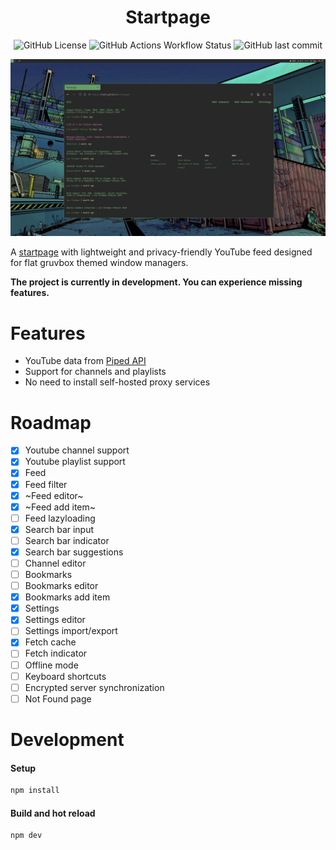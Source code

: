 <div align="center">

# Startpage

![GitHub License](https://img.shields.io/github/license/imjah/startpage?style=flat-square&logo=gnu&label=License&labelColor=282828&color=689d6a)
![GitHub Actions Workflow Status](https://img.shields.io/github/actions/workflow/status/imjah/startpage/deploy.yml?style=flat-square&logo=github&label=Deploy&labelColor=282828&color=689d6a)
![GitHub last commit](https://img.shields.io/github/last-commit/imjah/startpage?style=flat-square&label=Last%20commit&labelColor=282828&color=689d6a)

![Screenshot](.github/screenshot.webp)

</div>

A [startpage](https://reddit.com/r/startpages/) with lightweight and
privacy-friendly YouTube feed designed for flat gruvbox themed window managers.

**The project is currently in development. You can experience missing features.**

# Features

- YouTube data from [Piped API](https://github.com/TeamPiped/Piped)
- Support for channels and playlists
- No need to install self-hosted proxy services

# Roadmap

- [x] Youtube channel support
- [x] Youtube playlist support
- [x] Feed
- [x] Feed filter
- [x] ~Feed editor~
- [x] ~Feed add item~
- [ ] Feed lazyloading
- [x] Search bar input
- [ ] Search bar indicator
- [x] Search bar suggestions
- [ ] Channel editor
- [ ] Bookmarks
- [ ] Bookmarks editor
- [x] Bookmarks add item
- [x] Settings
- [x] Settings editor
- [ ] Settings import/export
- [x] Fetch cache
- [ ] Fetch indicator
- [ ] Offline mode
- [ ] Keyboard shortcuts
- [ ] Encrypted server synchronization
- [ ] Not Found page

# Development

#### Setup

```sh
npm install
```

#### Build and hot reload

```sh
npm dev
```
